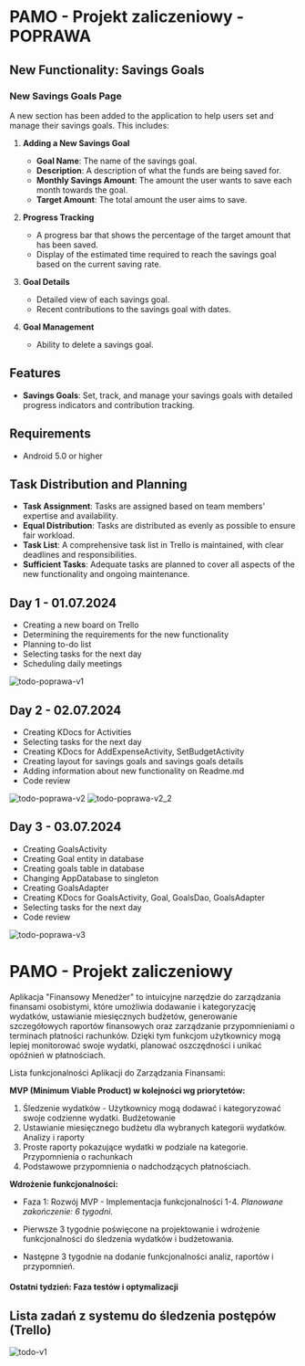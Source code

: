 # PAMO - Projekt zaliczeniowy - POPRAWA




## New Functionality: Savings Goals

### New Savings Goals Page
A new section has been added to the application to help users set and manage their savings goals. This includes:

1. **Adding a New Savings Goal**
   - **Goal Name**: The name of the savings goal.
   - **Description**: A description of what the funds are being saved for.
   - **Monthly Savings Amount**: The amount the user wants to save each month towards the goal.
   - **Target Amount**: The total amount the user aims to save.

2. **Progress Tracking**
   - A progress bar that shows the percentage of the target amount that has been saved.
   - Display of the estimated time required to reach the savings goal based on the current saving rate.

3. **Goal Details**
   - Detailed view of each savings goal.
   - Recent contributions to the savings goal with dates.

4. **Goal Management**
   - Ability to delete a savings goal.

## Features
- **Savings Goals**: Set, track, and manage your savings goals with detailed progress indicators and contribution tracking.

## Requirements
- Android 5.0 or higher

## Task Distribution and Planning
- **Task Assignment**: Tasks are assigned based on team members' expertise and availability.
- **Equal Distribution**: Tasks are distributed as evenly as possible to ensure fair workload.
- **Task List**: A comprehensive task list in Trello is maintained, with clear deadlines and responsibilities.
- **Sufficient Tasks**: Adequate tasks are planned to cover all aspects of the new functionality and ongoing maintenance.


## Day 1 - 01.07.2024

- Creating a new board on Trello
- Determining the requirements for the new functionality
- Planning to-do list
- Selecting tasks for the next day
- Scheduling daily meetings

![todo-poprawa-v1](./screens/todo-poprawa-v1.png 'todo-poprawa-v2')


## Day 2 - 02.07.2024

- Creating KDocs for Activities
- Selecting tasks for the next day
- Creating KDocs for AddExpenseActivity, SetBudgetActivity
- Creating layout for savings goals and savings goals details
- Adding information about new functionality on Readme.md
- Code review

![todo-poprawa-v2](./screens/todo-poprawa-v2.png 'todo-poprawa-v2')
![todo-poprawa-v2_2](./screens/todo-poprawa-v2_2.png 'todo-poprawa-v2_2')

## Day 3 - 03.07.2024

- Creating GoalsActivity
- Creating Goal entity in database
- Creating goals table in database
- Changing AppDatabase to singleton
- Creating GoalsAdapter
- Creating KDocs for GoalsActivity, Goal, GoalsDao, GoalsAdapter
- Selecting tasks for the next day
- Code review

![todo-poprawa-v3](./screens/todo-poprawa-v3.png 'todo-poprawa-v3')

# PAMO - Projekt zaliczeniowy

Aplikacja "Finansowy Menedżer" to intuicyjne narzędzie do zarządzania finansami osobistymi, które umożliwia dodawanie i kategoryzację wydatków, ustawianie miesięcznych budżetów, generowanie szczegółowych raportów finansowych oraz zarządzanie przypomnieniami o terminach płatności rachunków. Dzięki tym funkcjom użytkownicy mogą lepiej monitorować swoje wydatki, planować oszczędności i unikać opóźnień w płatnościach.

Lista funkcjonalności Aplikacji do Zarządzania Finansami:

**MVP (Minimum Viable Product) w kolejności wg priorytetów:**

1. Śledzenie wydatków - Użytkownicy mogą dodawać i kategoryzować swoje codzienne wydatki.
   Budżetowanie
1. Ustawianie miesięcznego budżetu dla wybranych kategorii wydatków.
   Analizy i raporty
1. Proste raporty pokazujące wydatki w podziale na kategorie.
   Przypomnienia o rachunkach
1. Podstawowe przypomnienia o nadchodzących płatnościach.

**Wdrożenie funkcjonalności:**

- Faza 1: Rozwój MVP - Implementacja funkcjonalności 1-4. _Planowane zakończenie: 6 tygodni._

- Pierwsze 3 tygodnie poświęcone na projektowanie i wdrożenie funkcjonalności do śledzenia wydatków i budżetowania.
- Następne 3 tygodnie na dodanie funkcjonalności analiz, raportów i przypomnień.

#### Ostatni tydzień: Faza testów i optymalizacji

## Lista zadań z systemu do śledzenia postępów (Trello)
![todo-v1](./screens/todo-v1.png 'todo-v1')
